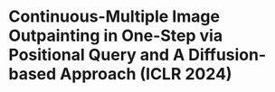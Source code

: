 # Continuous-Multiple Image Outpainting in One-Step via Positional Query and A Diffusion-based Approach (ICLR 2024)
